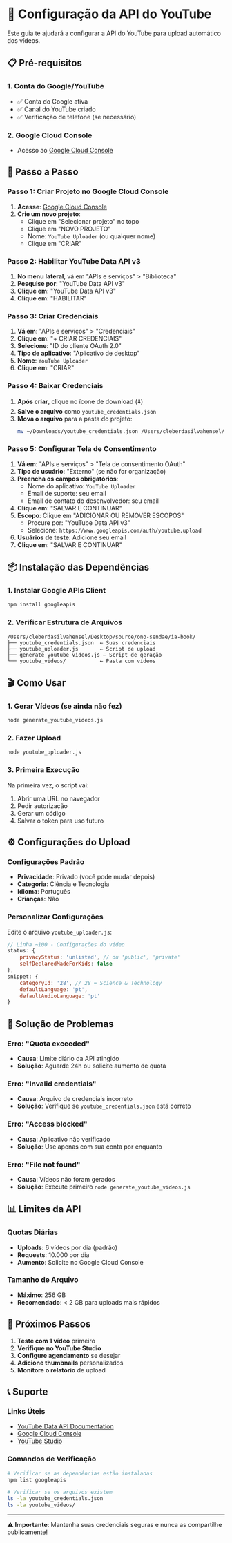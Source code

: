 # 🔐 Configuração da API do YouTube

Este guia te ajudará a configurar a API do YouTube para upload automático dos vídeos.

## 📋 Pré-requisitos

### 1. Conta do Google/YouTube
- ✅ Conta do Google ativa
- ✅ Canal do YouTube criado
- ✅ Verificação de telefone (se necessário)

### 2. Google Cloud Console
- Acesso ao [Google Cloud Console](https://console.cloud.google.com/)

## 🚀 Passo a Passo

### Passo 1: Criar Projeto no Google Cloud Console

1. **Acesse**: [Google Cloud Console](https://console.cloud.google.com/)
2. **Crie um novo projeto**:
   - Clique em "Selecionar projeto" no topo
   - Clique em "NOVO PROJETO"
   - Nome: `YouTube Uploader` (ou qualquer nome)
   - Clique em "CRIAR"

### Passo 2: Habilitar YouTube Data API v3

1. **No menu lateral**, vá em "APIs e serviços" > "Biblioteca"
2. **Pesquise por**: "YouTube Data API v3"
3. **Clique em**: "YouTube Data API v3"
4. **Clique em**: "HABILITAR"

### Passo 3: Criar Credenciais

1. **Vá em**: "APIs e serviços" > "Credenciais"
2. **Clique em**: "+ CRIAR CREDENCIAIS"
3. **Selecione**: "ID do cliente OAuth 2.0"
4. **Tipo de aplicativo**: "Aplicativo de desktop"
5. **Nome**: `YouTube Uploader`
6. **Clique em**: "CRIAR"

### Passo 4: Baixar Credenciais

1. **Após criar**, clique no ícone de download (⬇️)
2. **Salve o arquivo** como `youtube_credentials.json`
3. **Mova o arquivo** para a pasta do projeto:
   ```bash
   mv ~/Downloads/youtube_credentials.json /Users/cleberdasilvahensel/Desktop/source/ono-sendae/ia-book/
   ```

### Passo 5: Configurar Tela de Consentimento

1. **Vá em**: "APIs e serviços" > "Tela de consentimento OAuth"
2. **Tipo de usuário**: "Externo" (se não for organização)
3. **Preencha os campos obrigatórios**:
   - Nome do aplicativo: `YouTube Uploader`
   - Email de suporte: seu email
   - Email de contato do desenvolvedor: seu email
4. **Clique em**: "SALVAR E CONTINUAR"
5. **Escopo**: Clique em "ADICIONAR OU REMOVER ESCOPOS"
   - Procure por: "YouTube Data API v3"
   - Selecione: `https://www.googleapis.com/auth/youtube.upload`
6. **Usuários de teste**: Adicione seu email
7. **Clique em**: "SALVAR E CONTINUAR"

## 📦 Instalação das Dependências

### 1. Instalar Google APIs Client
```bash
npm install googleapis
```

### 2. Verificar Estrutura de Arquivos
```
/Users/cleberdasilvahensel/Desktop/source/ono-sendae/ia-book/
├── youtube_credentials.json  ← Suas credenciais
├── youtube_uploader.js       ← Script de upload
├── generate_youtube_videos.js ← Script de geração
└── youtube_videos/           ← Pasta com vídeos
```

## 🎬 Como Usar

### 1. Gerar Vídeos (se ainda não fez)
```bash
node generate_youtube_videos.js
```

### 2. Fazer Upload
```bash
node youtube_uploader.js
```

### 3. Primeira Execução
Na primeira vez, o script vai:
1. Abrir uma URL no navegador
2. Pedir autorização
3. Gerar um código
4. Salvar o token para uso futuro

## ⚙️ Configurações do Upload

### Configurações Padrão
- **Privacidade**: Privado (você pode mudar depois)
- **Categoria**: Ciência e Tecnologia
- **Idioma**: Português
- **Crianças**: Não

### Personalizar Configurações
Edite o arquivo `youtube_uploader.js`:

```javascript
// Linha ~100 - Configurações do vídeo
status: {
    privacyStatus: 'unlisted', // ou 'public', 'private'
    selfDeclaredMadeForKids: false
},
snippet: {
    categoryId: '28', // 28 = Science & Technology
    defaultLanguage: 'pt',
    defaultAudioLanguage: 'pt'
}
```

## 🔧 Solução de Problemas

### Erro: "Quota exceeded"
- **Causa**: Limite diário da API atingido
- **Solução**: Aguarde 24h ou solicite aumento de quota

### Erro: "Invalid credentials"
- **Causa**: Arquivo de credenciais incorreto
- **Solução**: Verifique se `youtube_credentials.json` está correto

### Erro: "Access blocked"
- **Causa**: Aplicativo não verificado
- **Solução**: Use apenas com sua conta por enquanto

### Erro: "File not found"
- **Causa**: Vídeos não foram gerados
- **Solução**: Execute primeiro `node generate_youtube_videos.js`

## 📊 Limites da API

### Quotas Diárias
- **Uploads**: 6 vídeos por dia (padrão)
- **Requests**: 10.000 por dia
- **Aumento**: Solicite no Google Cloud Console

### Tamanho de Arquivo
- **Máximo**: 256 GB
- **Recomendado**: < 2 GB para uploads mais rápidos

## 🎯 Próximos Passos

1. **Teste com 1 vídeo** primeiro
2. **Verifique no YouTube Studio**
3. **Configure agendamento** se desejar
4. **Adicione thumbnails** personalizados
5. **Monitore o relatório** de upload

## 📞 Suporte

### Links Úteis
- [YouTube Data API Documentation](https://developers.google.com/youtube/v3)
- [Google Cloud Console](https://console.cloud.google.com/)
- [YouTube Studio](https://studio.youtube.com/)

### Comandos de Verificação
```bash
# Verificar se as dependências estão instaladas
npm list googleapis

# Verificar se os arquivos existem
ls -la youtube_credentials.json
ls -la youtube_videos/
```

---

**⚠️ Importante**: Mantenha suas credenciais seguras e nunca as compartilhe publicamente!
